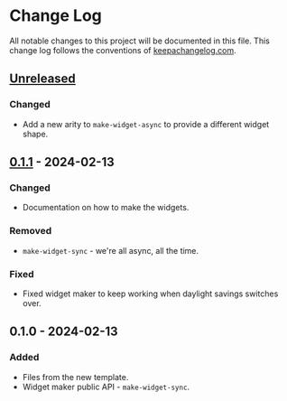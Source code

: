 # Change Log
All notable changes to this project will be documented in this file. This change log follows the conventions of [keepachangelog.com](http://keepachangelog.com/).

## [Unreleased]
### Changed
- Add a new arity to `make-widget-async` to provide a different widget shape.

## [0.1.1] - 2024-02-13
### Changed
- Documentation on how to make the widgets.

### Removed
- `make-widget-sync` - we're all async, all the time.

### Fixed
- Fixed widget maker to keep working when daylight savings switches over.

## 0.1.0 - 2024-02-13
### Added
- Files from the new template.
- Widget maker public API - `make-widget-sync`.

[Unreleased]: https://sourcehost.site/your-name/exercise_15/compare/0.1.1...HEAD
[0.1.1]: https://sourcehost.site/your-name/exercise_15/compare/0.1.0...0.1.1
